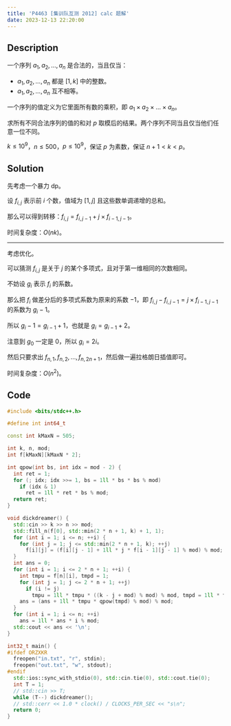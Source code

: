 ```yaml
---
title: 'P4463 [集训队互测 2012] calc 题解'
date: 2023-12-13 22:20:00
---
```


## Description

一个序列 $a_1,a_2,\dots,a_n$ 是合法的，当且仅当：

- $a_1,a_2,\dots,a_n$ 都是 $[1,k]$ 中的整数。
- $a_1,a_2,\dots,a_n$ 互不相等。

一个序列的值定义为它里面所有数的乘积，即 $a_1\times a_2\times\dots\times a_n$。

求所有不同合法序列的值的和对 $p$ 取模后的结果。两个序列不同当且仅当他们任意一位不同。

$k \le 10 ^ 9$，$n \le 500$，$p \le 10 ^ 9$，保证 $p$ 为素数，保证 $n + 1 < k < p$。

## Solution

先考虑一个暴力 dp。

设 $f_{i,j}$ 表示前 $i$ 个数，值域为 $[1,j]$ 且这些数单调递增的总和。

那么可以得到转移：$f_{i,j}=f_{i,j-1}+j\times f_{i-1,j-1}$。

时间复杂度：$O(nk)$。

---

考虑优化。

可以猜测 $f_{i,j}$ 是关于 $j$ 的某个多项式，且对于第一维相同的次数相同。

不妨设 $g_i$ 表示 $f_{i}$ 的系数。

那么把 $f_i$ 做差分后的多项式系数为原来的系数 $-1$，即 $f_{i,j}-f_{i,j-1}=j\times f_{i-1,j-1}$ 的系数为 $g_i-1$。

所以 $g_i-1=g_{i-1}+1$，也就是 $g_i=g_{i-1}+2$。

注意到 $g_0$ 一定是 $0$，所以 $g_i=2i$。

然后只要求出 $f_{n,1},f_{n,2},\dots,f_{n,2n+1}$，然后做一遍拉格朗日插值即可。

时间复杂度：$O(n^2)$。

## Code

```cpp
#include <bits/stdc++.h>

#define int int64_t

const int kMaxN = 505;

int k, n, mod;
int f[kMaxN][kMaxN * 2];

int qpow(int bs, int idx = mod - 2) {
  int ret = 1;
  for (; idx; idx >>= 1, bs = 1ll * bs * bs % mod)
    if (idx & 1)
      ret = 1ll * ret * bs % mod;
  return ret;
}

void dickdreamer() {
  std::cin >> k >> n >> mod;
  std::fill_n(f[0], std::min(2 * n + 1, k) + 1, 1);
  for (int i = 1; i <= n; ++i) {
    for (int j = 1; j <= std::min(2 * n + 1, k); ++j)
      f[i][j] = (f[i][j - 1] + 1ll * j * f[i - 1][j - 1] % mod) % mod;
  }
  int ans = 0;
  for (int i = 1; i <= 2 * n + 1; ++i) {
    int tmpu = f[n][i], tmpd = 1;
    for (int j = 1; j <= 2 * n + 1; ++j)
      if (i != j)
        tmpu = 1ll * tmpu * ((k - j + mod) % mod) % mod, tmpd = 1ll * tmpd * ((i - j + mod) % mod) % mod;
    ans = (ans + 1ll * tmpu * qpow(tmpd) % mod) % mod;
  }
  for (int i = 1; i <= n; ++i)
    ans = 1ll * ans * i % mod;
  std::cout << ans << '\n';
}

int32_t main() {
#ifdef ORZXKR
  freopen("in.txt", "r", stdin);
  freopen("out.txt", "w", stdout);
#endif
  std::ios::sync_with_stdio(0), std::cin.tie(0), std::cout.tie(0);
  int T = 1;
  // std::cin >> T;
  while (T--) dickdreamer();
  // std::cerr << 1.0 * clock() / CLOCKS_PER_SEC << "s\n";
  return 0;
}
```